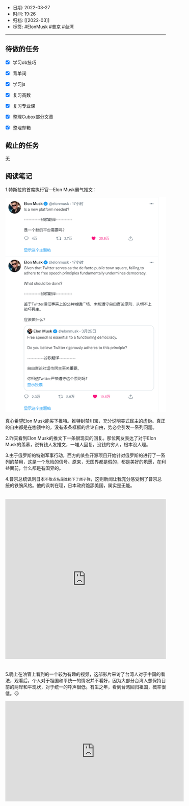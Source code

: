 - 日期: 2022-03-27
- 时间: 19:26
- 归档: [[2022-03]]
- 标签: #ElonMusk #普京 #台湾
---

## 待做的任务

- [x] 学习ob技巧
- [x] 背单词
- [x] 学习js
- [x] 复习高数
- [x] 复习专业课
- [x] 整理Cubox部分文章
- [x] 整理邮箱


## 截止的任务

无


## 阅读笔记

1.特斯拉的首席执行官—Elon Musk霸气推文：

![](media/CrQBlEWMuGRoXF6.png)

真心希望Elon Musk能买下推特。推特封禁川宝，充分说明美式民主的虚伪。真正的自由都是在枷锁中的，没有条条框框的言论自由，势必会引发一系列问题。

2.昨天看到Elon Musk的推文下一条很现实的回复。那位网友表达了对于Elon Musk的羡慕，说有钱人发推文，一堆人回复，没钱的穷人，根本没人理。

3.由于俄罗斯的特别军事行动，西方的某些开源项目开始针对俄罗斯的进行了一系列的禁用，这是一个危险的信号。原来，无国界都是假的，都是美好的夙愿，在利益面前，什么都是有国界的。

4.普京总统讽刺日本`不敢点名是谁扔下了原子弹`，这则新闻让我充分感受到了普京总统的铁腕风格。他的讽刺在理，日本政府跪舔美国，属实是无能。

<iframe src="https://player.bilibili.com/player.html?aid=552530215&bvid=BV1Hi4y1k7fz&cid=559396280&page=1"  scrolling="no" border="0" frameborder="no" framespacing="0" allowfullscreen="true" style="width: 100%; height: 500px; max-width: 100%；align:center; padding:20px 0;"> </iframe>

5.晚上在油管上看到的一个较为有趣的视频，这部影片采访了台湾人对于中国的看法，观看后，个人对于祖国和平统一的情况并不看好，因为大部分台湾人想保持目前的两岸和平现状，对于统一的呼声很低。有生之年，看到台湾回归祖国，概率很低。😥

<iframe width="560" height="315" src="https://www.youtube-nocookie.com/embed/C0YGLDafG1o" title="YouTube video player" frameborder="0" allow="accelerometer; autoplay; clipboard-write; encrypted-media; gyroscope; picture-in-picture" allowfullscreen></iframe>